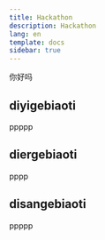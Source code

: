 ```yaml
---
title: Hackathon
description: Hackathon
lang: en
template: docs
sidebar: true
---
```


你好吗

## diyigebiaoti

ppppp

## diergebiaoti

pppp

## disangebiaoti

ppppp
